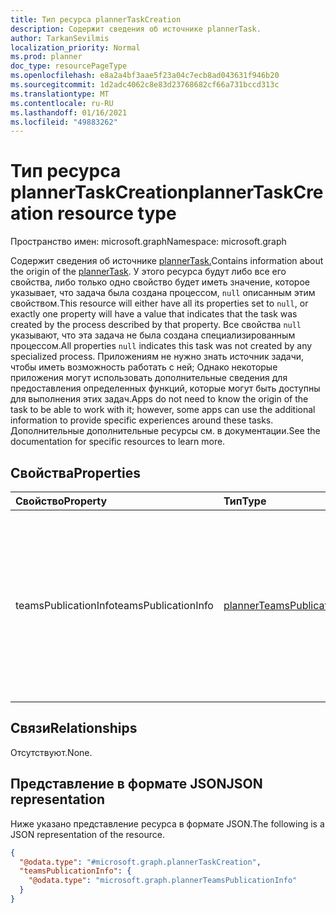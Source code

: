 ```yaml
---
title: Тип ресурса plannerTaskCreation
description: Содержит сведения об источнике plannerTask.
author: TarkanSevilmis
localization_priority: Normal
ms.prod: planner
doc_type: resourcePageType
ms.openlocfilehash: e8a2a4bf3aae5f23a04c7ecb8ad043631f946b20
ms.sourcegitcommit: 1d2adc4062c8e83d23768682cf66a731bccd313c
ms.translationtype: MT
ms.contentlocale: ru-RU
ms.lasthandoff: 01/16/2021
ms.locfileid: "49883262"
---
```

# <a name="plannertaskcreation-resource-type"></a><span data-ttu-id="f6c25-103">Тип ресурса plannerTaskCreation</span><span class="sxs-lookup"><span data-stu-id="f6c25-103">plannerTaskCreation resource type</span></span>

<span data-ttu-id="f6c25-104">Пространство имен: microsoft.graph</span><span class="sxs-lookup"><span data-stu-id="f6c25-104">Namespace: microsoft.graph</span></span>

<span data-ttu-id="f6c25-105">Содержит сведения об источнике [plannerTask.](plannerTask.md)</span><span class="sxs-lookup"><span data-stu-id="f6c25-105">Contains information about the origin of the [plannerTask](plannerTask.md).</span></span> <span data-ttu-id="f6c25-106">У этого ресурса будут либо все его свойства, либо только одно свойство будет иметь значение, которое указывает, что задача была создана процессом, `null` описанным этим свойством.</span><span class="sxs-lookup"><span data-stu-id="f6c25-106">This resource will either have all its properties set to `null`, or exactly one property will have a value that indicates that the task was created by the process described by that property.</span></span> <span data-ttu-id="f6c25-107">Все свойства `null` указывают, что эта задача не была создана специализированным процессом.</span><span class="sxs-lookup"><span data-stu-id="f6c25-107">All properties `null` indicates this task was not created by any specialized process.</span></span> <span data-ttu-id="f6c25-108">Приложениям не нужно знать источник задачи, чтобы иметь возможность работать с ней; Однако некоторые приложения могут использовать дополнительные сведения для предоставления определенных функций, которые могут быть доступны для выполнения этих задач.</span><span class="sxs-lookup"><span data-stu-id="f6c25-108">Apps do not need to know the origin of the task to be able to work with it; however, some apps can use the additional information to provide specific experiences around these tasks.</span></span> <span data-ttu-id="f6c25-109">Дополнительные дополнительные ресурсы см. в документации.</span><span class="sxs-lookup"><span data-stu-id="f6c25-109">See the documentation for specific resources to learn more.</span></span>

## <a name="properties"></a><span data-ttu-id="f6c25-110">Свойства</span><span class="sxs-lookup"><span data-stu-id="f6c25-110">Properties</span></span>
|<span data-ttu-id="f6c25-111">Свойство</span><span class="sxs-lookup"><span data-stu-id="f6c25-111">Property</span></span>|<span data-ttu-id="f6c25-112">Тип</span><span class="sxs-lookup"><span data-stu-id="f6c25-112">Type</span></span>|<span data-ttu-id="f6c25-113">Описание</span><span class="sxs-lookup"><span data-stu-id="f6c25-113">Description</span></span>|
|:---|:---|:---|
|<span data-ttu-id="f6c25-114">teamsPublicationInfo</span><span class="sxs-lookup"><span data-stu-id="f6c25-114">teamsPublicationInfo</span></span>|[<span data-ttu-id="f6c25-115">plannerTeamsPublicationInfo</span><span class="sxs-lookup"><span data-stu-id="f6c25-115">plannerTeamsPublicationInfo</span></span>](../resources/plannerteamspublicationinfo.md)|<span data-ttu-id="f6c25-116">Сведения о процессе публикации, который создал эту задачу.</span><span class="sxs-lookup"><span data-stu-id="f6c25-116">Information about the publication process that created this task.</span></span> <span data-ttu-id="f6c25-117">`null` указывает, что задача не была создана процессом публикации.</span><span class="sxs-lookup"><span data-stu-id="f6c25-117">`null` value indicates that the task was not created by a publication process.</span></span>|

## <a name="relationships"></a><span data-ttu-id="f6c25-118">Связи</span><span class="sxs-lookup"><span data-stu-id="f6c25-118">Relationships</span></span>
<span data-ttu-id="f6c25-119">Отсутствуют.</span><span class="sxs-lookup"><span data-stu-id="f6c25-119">None.</span></span>

## <a name="json-representation"></a><span data-ttu-id="f6c25-120">Представление в формате JSON</span><span class="sxs-lookup"><span data-stu-id="f6c25-120">JSON representation</span></span>
<span data-ttu-id="f6c25-121">Ниже указано представление ресурса в формате JSON.</span><span class="sxs-lookup"><span data-stu-id="f6c25-121">The following is a JSON representation of the resource.</span></span>
<!-- {
  "blockType": "resource",
  "@odata.type": "microsoft.graph.plannerTaskCreation"
}
-->
``` json
{
  "@odata.type": "#microsoft.graph.plannerTaskCreation",
  "teamsPublicationInfo": {
    "@odata.type": "microsoft.graph.plannerTeamsPublicationInfo"
  }
}
```

